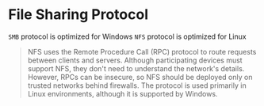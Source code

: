 # File Sharing Protocol
`SMB` protocol is optimized for Windows
`NFS` protocol is optimized for Linux

> NFS uses the Remote Procedure Call (RPC) protocol to route requests between 
> clients and servers. Although participating devices must support NFS, they 
> don't need to understand the network's details. However, RPCs can be insecure, 
> so NFS should be deployed only on trusted networks behind firewalls. The 
> protocol is used primarily in Linux environments, although it is 
> supported by Windows.
